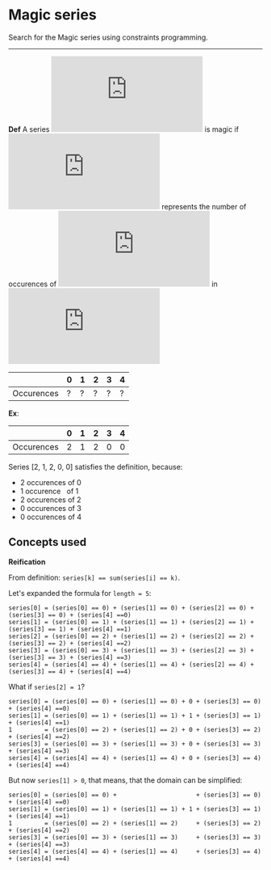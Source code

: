 # Magic series

Search for the Magic series using constraints programming.

----------------------

__Def__ A series ![Series](https://latex.codecogs.com/gif.latex?S%3D%28S_0%2C%20S_1%2C%20...%2C%20S_n%29) is magic if ![S_i](https://latex.codecogs.com/gif.latex?S_i) represents the number of occurences of ![i](https://latex.codecogs.com/gif.latex?i) in ![S](https://latex.codecogs.com/gif.latex?S)


|   | 0 | 1 | 2 | 3 | 4 |
|---|---|---|---|---|---|
|Occurences| ? | ? | ? | ? | ? |

**Ex**:

|   | 0 | 1 | 2 | 3 | 4 |
|---|---|---|---|---|---|
|Occurences| 2 | 1 | 2 | 0 | 0 |

Series [2, 1, 2, 0, 0] satisfies the definition, because:

 - 2 occurences of 0
 - 1 occurence&nbsp;&nbsp;  of 1
 - 2 occurences of 2
 - 0 occurences of 3
 - 0 occurences of 4

## Concepts used

**Reification**

From definition: `series[k] == sum(series[i] == k)`.

Let's expanded the formula for `length = 5`:

```
series[0] = (series[0] == 0) + (series[1] == 0) + (series[2] == 0) + (series[3] == 0) + (series[4] ==0)
series[1] = (series[0] == 1) + (series[1] == 1) + (series[2] == 1) + (series[3] == 1) + (series[4] ==1)
series[2] = (series[0] == 2) + (series[1] == 2) + (series[2] == 2) + (series[3] == 2) + (series[4] ==2)
series[3] = (series[0] == 3) + (series[1] == 3) + (series[2] == 3) + (series[3] == 3) + (series[4] ==3)
series[4] = (series[4] == 4) + (series[1] == 4) + (series[2] == 4) + (series[3] == 4) + (series[4] ==4)
```

What if `series[2] = 1`?

```
series[0] = (series[0] == 0) + (series[1] == 0) + 0 + (series[3] == 0) + (series[4] ==0)
series[1] = (series[0] == 1) + (series[1] == 1) + 1 + (series[3] == 1) + (series[4] ==1)
1         = (series[0] == 2) + (series[1] == 2) + 0 + (series[3] == 2) + (series[4] ==2)
series[3] = (series[0] == 3) + (series[1] == 3) + 0 + (series[3] == 3) + (series[4] ==3)
series[4] = (series[4] == 4) + (series[1] == 4) + 0 + (series[3] == 4) + (series[4] ==4)
```

But now `series[1] > 0`, that means, that the domain can be simplified:

```
series[0] = (series[0] == 0) +                      + (series[3] == 0) + (series[4] ==0)
series[1] = (series[0] == 1) + (series[1] == 1) + 1 + (series[3] == 1) + (series[4] ==1)
1         = (series[0] == 2) + (series[1] == 2)     + (series[3] == 2) + (series[4] ==2)
series[3] = (series[0] == 3) + (series[1] == 3)     + (series[3] == 3) + (series[4] ==3)
series[4] = (series[4] == 4) + (series[1] == 4)     + (series[3] == 4) + (series[4] ==4)
```
